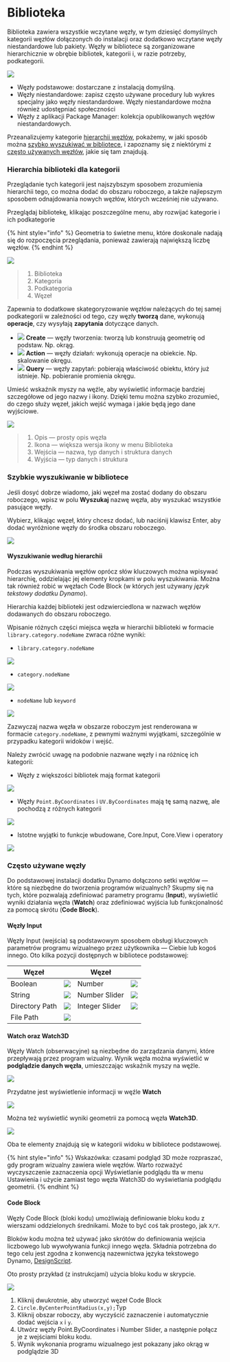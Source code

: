 # Biblioteka

Biblioteka zawiera wszystkie wczytane węzły, w tym dziesięć domyślnych kategorii węzłów dołączonych do instalacji oraz dodatkowo wczytane węzły niestandardowe lub pakiety. Węzły w bibliotece są zorganizowane hierarchicznie w obrębie bibliotek, kategorii i, w razie potrzeby, podkategorii.

![](images/3-2/library-libraryUI.jpg)

* Węzły podstawowe: dostarczane z instalacją domyślną.
* Węzły niestandardowe: zapisz często używane procedury lub wykres specjalny jako węzły niestandardowe. Węzły niestandardowe można również udostępniać społeczności
* Węzły z aplikacji Package Manager: kolekcja opublikowanych węzłów niestandardowych.

Przeanalizujemy kategorie [hierarchii węzłów](3-3\_dynamo\_libraries.md#library-hierarchy-for-categories), pokażemy, w jaki sposób można [szybko wyszukiwać w bibliotece](3-3\_dynamo\_libraries.md#quick-search-in-library), i zapoznamy się z niektórymi z [często używanych węzłów](3-3\_dynamo\_libraries.md#frequently-used-nodes), jakie się tam znajdują.

### Hierarchia biblioteki dla kategorii

Przeglądanie tych kategorii jest najszybszym sposobem zrozumienia hierarchii tego, co można dodać do obszaru roboczego, a także najlepszym sposobem odnajdowania nowych węzłów, których wcześniej nie używano.

Przeglądaj bibliotekę, klikając poszczególne menu, aby rozwijać kategorie i ich podkategorie

{% hint style="info" %} Geometria to świetne menu, które doskonale nadają się do rozpoczęcia przeglądania, ponieważ zawierają największą liczbę węzłów. {% endhint %}

![](images/3-2/library-modifiedandresizelibrarycategories.jpg)

> 1. Biblioteka
> 2. Kategoria
> 3. Podkategoria
> 4. Węzeł

Zapewnia to dodatkowe skategoryzowanie węzłów należących do tej samej podkategorii w zależności od tego, czy węzły **tworzą** dane, wykonują **operacje**, czy wysyłają **zapytania** dotyczące danych.

* ![](images/3-2/userinterface-create.jpg) **Create** — węzły tworzenia: tworzą lub konstruują geometrię od podstaw. Np. okrąg.
* ![](images/3-2/userinterface-action.jpg) **Action** — węzły działań: wykonują operacje na obiekcie. Np. skalowanie okręgu.
* ![](images/3-2/userinterface-query.jpg) **Query** — węzły zapytań: pobierają właściwość obiektu, który już istnieje. Np. pobieranie promienia okręgu.

Umieść wskaźnik myszy na węźle, aby wyświetlić informacje bardziej szczegółowe od jego nazwy i ikony. Dzięki temu można szybko zrozumieć, do czego służy węzeł, jakich wejść wymaga i jakie będą jego dane wyjściowe.

![](images/3-2/userinterface-nodedescription.jpg)

> 1. Opis — prosty opis węzła
> 2. Ikona — większa wersja ikony w menu Biblioteka
> 3. Wejścia — nazwa, typ danych i struktura danych
> 4. Wyjścia — typ danych i struktura

### Szybkie wyszukiwanie w bibliotece

Jeśli dosyć dobrze wiadomo, jaki węzeł ma zostać dodany do obszaru roboczego, wpisz w polu **Wyszukaj** nazwę węzła, aby wyszukać wszystkie pasujące węzły.

Wybierz, klikając węzeł, który chcesz dodać, lub naciśnij klawisz Enter, aby dodać wyróżnione węzły do środka obszaru roboczego.

![](images/3-2/userinterface-search.jpg)

#### Wyszukiwanie według hierarchii

Podczas wyszukiwania węzłów oprócz słów kluczowych można wpisywać hierarchię, oddzielając jej elementy kropkami w polu wyszukiwania. Można tak również robić w węzłach Code Block (w których jest używany _język tekstowy dodatku Dynamo_).

Hierarchia każdej biblioteki jest odzwierciedlona w nazwach węzłów dodawanych do obszaru roboczego.

Wpisanie różnych części miejsca węzła w hierarchii biblioteki w formacie `library.category.nodeName` zwraca różne wyniki:

* `library.category.nodeName`

![](<images/3-2/library-searchbyhierarchygeometrypointbycoordinates(1) (1).jpg>)

* `category.nodeName`

![](images/3-2/library-searchbyhierarchy2pointbycoordinates.jpg)

* `nodeName` lub `keyword`

![](images/3-2/library-searchbyhierarchy3bycoordinates.jpg)

Zazwyczaj nazwa węzła w obszarze roboczym jest renderowana w formacie `category.nodeName`, z pewnymi ważnymi wyjątkami, szczególnie w przypadku kategorii widoków i wejść.

Należy zwrócić uwagę na podobnie nazwane węzły i na różnicę ich kategorii:

* Węzły z większości bibliotek mają format kategorii

![](images/3-2/library-nodecategorydifferences1.jpg)

* Węzły `Point.ByCoordinates` i `UV.ByCoordinates` mają tę samą nazwę, ale pochodzą z różnych kategorii

![](images/3-2/library-nodecategorydifferences2.jpg)

* Istotne wyjątki to funkcje wbudowane, Core.Input, Core.View i operatory

![](images/3-2/library-nodecategorydifferences3.jpg)

### Często używane węzły

Do podstawowej instalacji dodatku Dynamo dołączono setki węzłów — które są niezbędne do tworzenia programów wizualnych? Skupmy się na tych, które pozwalają zdefiniować parametry programu (**Input**), wyświetlić wyniki działania węzła (**Watch**) oraz zdefiniować wyjścia lub funkcjonalność za pomocą skrótu (**Code Block**).

#### Węzły Input

Węzły Input (wejścia) są podstawowym sposobem obsługi kluczowych parametrów programu wizualnego przez użytkownika — Ciebie lub kogoś innego. Oto kilka pozycji dostępnych w bibliotece podstawowej:

| Węzeł           |                                           | Węzeł           |                                           |
| -------------- | ----------------------------------------- | -------------- | ----------------------------------------- |
| Boolean        | ![](images/3-2/library-boolean.jpg)       | Number         | ![](images/3-2/library-number.jpg)        |
| String         | ![](images/3-2/library-string.jpg)        | Number Slider  | ![](images/3-2/library-numberslider.jpg)  |
| Directory Path | ![](images/3-2/library-directorypath.jpg) | Integer Slider | ![](images/3-2/library-integerslider.jpg) |
| File Path      | ![](images/3-2/library-filepath.jpg)      |                |                                           |

#### Watch oraz Watch3D

Węzły Watch (obserwacyjne) są niezbędne do zarządzania danymi, które przepływają przez program wizualny. Wynik węzła można wyświetlić w **podglądzie danych węzła**, umieszczając wskaźnik myszy na węźle.

![](images/3-2/library-nodepreview.jpg)

Przydatne jest wyświetlenie informacji w węźle **Watch**

![](images/3-2/library-watchnode.jpg)

Można też wyświetlić wyniki geometrii za pomocą węzła **Watch3D**.

![](images/3-2/library-watch3dnode.gif)

Oba te elementy znajdują się w kategorii widoku w bibliotece podstawowej.

{% hint style="info" %} Wskazówka: czasami podgląd 3D może rozpraszać, gdy program wizualny zawiera wiele węzłów. Warto rozważyć wyczyszczenie zaznaczenia opcji Wyświetlanie podglądu tła w menu Ustawienia i użycie zamiast tego węzła Watch3D do wyświetlania podglądu geometrii. {% endhint %}

#### Code Block

Węzły Code Block (bloki kodu) umożliwiają definiowanie bloku kodu z wierszami oddzielonych średnikami. Może to być coś tak prostego, jak `X/Y`.

Bloków kodu można też używać jako skrótów do definiowania wejścia liczbowego lub wywoływania funkcji innego węzła. Składnia potrzebna do tego celu jest zgodna z konwencją nazewnictwa języka tekstowego Dynamo, [DesignScript](../coding-in-dynamo/7\_code-blocks-and-design-script/7-2\_design-script-syntax.md).

Oto prosty przykład (z instrukcjami) użycia bloku kodu w skrypcie.

![](images/3-2/library-codeblockdemo.gif)

1. Kliknij dwukrotnie, aby utworzyć węzeł Code Block
2. `Circle.ByCenterPointRadius(x,y);`Typ
3. Kliknij obszar roboczy, aby wyczyścić zaznaczenie i automatycznie dodać wejścia `x` i `y`.
4. Utwórz węzły Point.ByCoordinates i Number Slider, a następnie połącz je z wejściami bloku kodu.
5. Wynik wykonania programu wizualnego jest pokazany jako okrąg w podglądzie 3D

